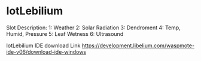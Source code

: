 # IotLebilium

Slot Description:
1: Weather
2: Solar Radiation
3: Dendroment
4: Temp, Humid, Pressure
5: Leaf Wetness
6: Ultrasound

IotLebilium IDE download Link https://development.libelium.com/waspmote-ide-v06/download-ide-windows

